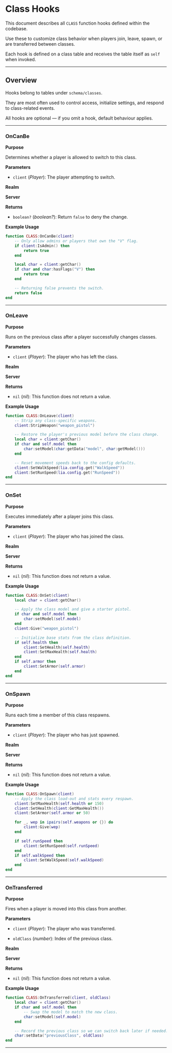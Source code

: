 # Class Hooks

This document describes all `CLASS` function hooks defined within the codebase.

Use these to customize class behavior when players join, leave, spawn, or are transferred between classes.

Each hook is defined on a class table and receives the table itself as `self` when invoked.

---

## Overview

Hooks belong to tables under `schema/classes`.

They are most often used to control access, initialize settings, and respond to class-related events.

All hooks are optional — if you omit a hook, default behaviour applies.

---

### OnCanBe

**Purpose**

Determines whether a player is allowed to switch to this class.

**Parameters**

* `client` (*Player*): The player attempting to switch.

**Realm**

**Server**

**Returns**

* `boolean?` (*boolean?*): Return `false` to deny the change.

**Example Usage**

```lua
function CLASS:OnCanBe(client)
    -- Only allow admins or players that own the "V" flag.
    if client:IsAdmin() then
        return true
    end

    local char = client:getChar()
    if char and char:hasFlags("V") then
        return true
    end

    -- Returning false prevents the switch.
    return false
end
```

---

### OnLeave

**Purpose**

Runs on the previous class after a player successfully changes classes.

**Parameters**

* `client` (*Player*): The player who has left the class.

**Realm**

**Server**

**Returns**

* `nil` (*nil*): This function does not return a value.

**Example Usage**

```lua
function CLASS:OnLeave(client)
    -- Strip any class-specific weapons.
    client:StripWeapon("weapon_pistol")

    -- Restore the player's previous model before the class change.
    local char = client:getChar()
    if char and self.model then
        char:setModel(char:getData("model", char:getModel()))
    end

    -- Reset movement speeds back to the config defaults.
    client:SetWalkSpeed(lia.config.get("WalkSpeed"))
    client:SetRunSpeed(lia.config.get("RunSpeed"))
end
```

---

### OnSet

**Purpose**

Executes immediately after a player joins this class.

**Parameters**

* `client` (*Player*): The player who has joined the class.

**Realm**

**Server**

**Returns**

* `nil` (*nil*): This function does not return a value.

**Example Usage**

```lua
function CLASS:OnSet(client)
    local char = client:getChar()

    -- Apply the class model and give a starter pistol.
    if char and self.model then
        char:setModel(self.model)
    end
    client:Give("weapon_pistol")

    -- Initialize base stats from the class definition.
    if self.health then
        client:SetHealth(self.health)
        client:SetMaxHealth(self.health)
    end
    if self.armor then
        client:SetArmor(self.armor)
    end
end
```

---

### OnSpawn

**Purpose**

Runs each time a member of this class respawns.

**Parameters**

* `client` (*Player*): The player who has just spawned.

**Realm**

**Server**

**Returns**

* `nil` (*nil*): This function does not return a value.

**Example Usage**

```lua
function CLASS:OnSpawn(client)
    -- Apply the class load-out and stats every respawn.
    client:SetMaxHealth(self.health or 150)
    client:SetHealth(client:GetMaxHealth())
    client:SetArmor(self.armor or 50)

    for _, wep in ipairs(self.weapons or {}) do
        client:Give(wep)
    end

    if self.runSpeed then
        client:SetRunSpeed(self.runSpeed)
    end
    if self.walkSpeed then
        client:SetWalkSpeed(self.walkSpeed)
    end
end
```

---

### OnTransferred

**Purpose**

Fires when a player is moved into this class from another.

**Parameters**

* `client` (*Player*): The player who was transferred.

* `oldClass` (*number*): Index of the previous class.

**Realm**

**Server**

**Returns**

* `nil` (*nil*): This function does not return a value.

**Example Usage**

```lua
function CLASS:OnTransferred(client, oldClass)
    local char = client:getChar()
    if char and self.model then
        -- Swap the model to match the new class.
        char:setModel(self.model)
    end

    -- Record the previous class so we can switch back later if needed.
    char:setData("previousClass", oldClass)
end
```

---
